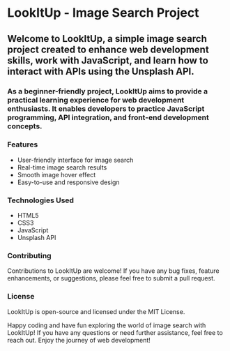 # LookItUp - Image Search Project

## Welcome to LookItUp, a simple image search project created to enhance web development skills, work with JavaScript, and learn how to interact with APIs using the Unsplash API.

### As a beginner-friendly project, LookItUp aims to provide a practical learning experience for web development enthusiasts. It enables developers to practice JavaScript programming, API integration, and front-end development concepts.

### Features
- User-friendly interface for image search
- Real-time image search results
- Smooth image hover effect
- Easy-to-use and responsive design

### Technologies Used
- HTML5
- CSS3
- JavaScript
- Unsplash API

### Contributing

Contributions to LookItUp are welcome! If you have any bug fixes, feature enhancements, or suggestions, please feel free to submit a pull request.

### License
LookItUp is open-source and licensed under the MIT License.

Happy coding and have fun exploring the world of image search with LookItUp! If you have any questions or need further assistance, feel free to reach out. Enjoy the journey of web development!
